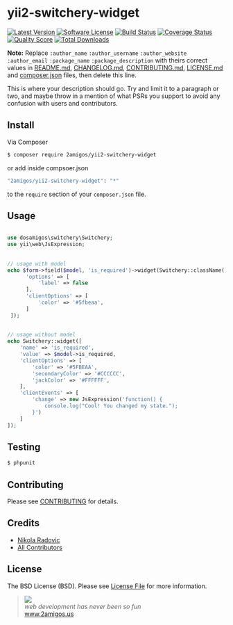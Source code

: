 # yii2-switchery-widget

[![Latest Version](https://img.shields.io/github/release/2amigos/yii2-switchery-widget.svg?style=flat-square)](https://github.com/2amigos/yii2-switchery-widget/releases)
[![Software License](https://img.shields.io/badge/license-MIT-brightgreen.svg?style=flat-square)](LICENSE.md)
[![Build Status](https://img.shields.io/travis/2amigos/yii2-switchery-widget/master.svg?style=flat-square)](https://travis-ci.org/2amigos/yii2-switchery-widget)
[![Coverage Status](https://img.shields.io/scrutinizer/coverage/g/2amigos/:package_name.svg?style=flat-square)](https://scrutinizer-ci.com/g/2amigos/yii2-switchery-widget/code-structure)
[![Quality Score](https://img.shields.io/scrutinizer/g/2amigos/yii2-switchery-widget.svg?style=flat-square)](https://scrutinizer-ci.com/g/2amigos/yii2-switchery-widget)
[![Total Downloads](https://img.shields.io/packagist/dt/2amigos/yii2-switchery-widget.svg?style=flat-square)](https://packagist.org/packages/2amigos/yii2-switchery-widget)

**Note:** Replace ```:author_name``` ```:author_username``` ```:author_website``` ```:author_email``` ```:package_name```
```:package_description``` with theirs correct values in [README.md](README.md), [CHANGELOG.md](CHANGELOG.md),
[CONTRIBUTING.md](CONTRIBUTING.md), [LICENSE.md](LICENSE.md) and [composer.json](composer.json) files, then delete this
line.

This is where your description should go. Try and limit it to a paragraph or two, and maybe throw in a mention of what
PSRs you support to avoid any confusion with users and contributors.

## Install

Via Composer

```bash
$ composer require 2amigos/yii2-switchery-widget
```

or add inside compsoer.json

```bash
"2amigos/yii2-switchery-widget": "*"
```

to the ```require``` section of your `composer.json` file.

## Usage

```php

use dosamigos\switchery\Switchery;
use yii\web\JsExpression;
 
 
// usage with model
echo $form->field($model, 'is_required')->widget(Switchery::className(), [
      'options' => [
          'label' => false
      ],
      'clientOptions' => [
          'color' => '#5fbeaa',
      ]
 ]);
 
 
// usage without model
echo Switchery::widget([
    'name' => 'is_required', 
    'value' => $model->is_required,
    'clientOptions' => [
        'color' => '#5FBEAA',
        'secondaryColor' => '#CCCCCC',
        'jackColor' => '#FFFFFF',
    ],
    'clientEvents' => [
        'change' => new JsExpression('function() {
            console.log("Cool! You changed my state.");
        }')
    ]
]);


```

## Testing

```bash
$ phpunit
```

## Contributing

Please see [CONTRIBUTING](CONTRIBUTING.md) for details.

## Credits

- [Nikola Radovic](https://github.com/dzona)
- [All Contributors](../../contributors)

## License

The BSD License (BSD). Please see [License File](LICENSE.md) for more information.

<blockquote>
    <a href="http://www.2amigos.us"><img src="http://www.gravatar.com/avatar/55363394d72945ff7ed312556ec041e0.png"></a><br>
    <i>web development has never been so fun</i><br>
    <a href="http://www.2amigos.us">www.2amigos.us</a>
</blockquote>
